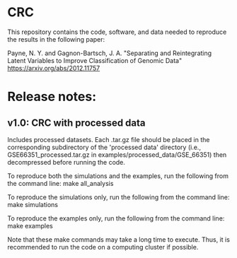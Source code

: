# CRC

This repository contains the code, software, and data needed to reproduce the results in the following paper:

Payne, N. Y. and Gagnon-Bartsch, J. A. "Separating and Reintegrating Latent Variables to Improve Classification of Genomic Data" https://arxiv.org/abs/2012.11757

# Release notes:

## v1.0: CRC with processed data
Includes processed datasets. Each .tar.gz file should be placed in the corresponding subdirectory of the 'processed data' directory (i.e., GSE66351_processed.tar.gz in examples/processed_data/GSE_66351) then decompressed before running the code.

To reproduce both the simulations and the examples, run the following from the command line:
make all_analysis

To reproduce the simulations only, run the following from the command line:
make simulations

To reproduce the examples only, run the following from the command line:
make examples

Note that these make commands may take a long time to execute. Thus, it is recommended to run the code on a computing cluster if possible.
